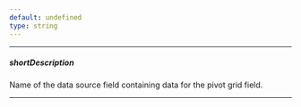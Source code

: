 ```yaml
---
default: undefined
type: string
---
```

---
##### shortDescription
Name of the data source field containing data for the pivot grid field.

---
